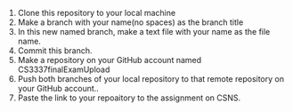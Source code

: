 1. Clone this repository to your local machine
2. Make a branch with your name(no spaces) as the branch title
3. In this new named branch, make a text file with your name as the file name.
4. Commit this branch.
4. Make a repository on your GitHub account named CS3337finalExamUpload
5. Push both branches of your local repository to that remote repository on your GitHub account..
6. Paste the link to your repoaitory to the assignment on CSNS.

